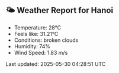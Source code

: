 <!-- WEATHER-START -->
## 🌤 Weather Report for Hanoi

- Temperature: 28°C
- Feels like: 31.21°C
- Conditions: broken clouds
- Humidity: 74%
- Wind Speed: 1.83 m/s

Last updated: 2025-05-30 04:28:51 UTC
<!-- WEATHER-END -->
